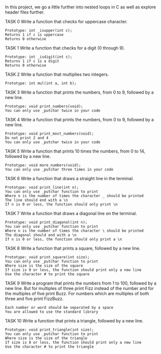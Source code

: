 

In this project, we go a little further into nested loops in C as well as explore header files further.

TASK 0 Write a function that checks for uppercase character.

    Prototype: int _isupper(int c);
    Returns 1 if c is uppercase
    Returns 0 otherwise

TASK 1 Write a function that checks for a digit (0 through 9).

    Prototype: int _isdigit(int c);
    Returns 1 if c is a digit
    Returns 0 otherwise

TASK 2 Write a function that multiplies two integers.

    Prototype: int mul(int a, int b);

TASK 3 Write a function that prints the numbers, from 0 to 9, followed by a new line.

    Prototype: void print_numbers(void);
    You can only use _putchar twice in your code

TASK 4 Write a function that prints the numbers, from 0 to 9, followed by a new line.

    Prototype: void print_most_numbers(void);
    Do not print 2 and 4
    You can only use _putchar twice in your code

TASK 5 Write a function that prints 10 times the numbers, from 0 to 14, followed by a new line.

    Prototype: void more_numbers(void);
    You can only use _putchar three times in your code

TASK 6 Write a function that draws a straight line in the terminal.

    Prototype: void print_line(int n);
    You can only use _putchar function to print
    Where n is the number of times the character _ should be printed
    The line should end with a \n
    If n is 0 or less, the function should only print \n

TASK 7 Write a function that draws a diagonal line on the terminal.

    Prototype: void print_diagonal(int n);
    You can only use _putchar function to print
    Where n is the number of times the character \ should be printed
    The diagonal should end with a \n
    If n is 0 or less, the function should only print a \n

TASK 8 Write a function that prints a square, followed by a new line.

    Prototype: void print_square(int size);
    You can only use _putchar function to print
    Where size is the size of the square
    If size is 0 or less, the function should print only a new line
    Use the character # to print the square

TASK 9 Write a program that prints the numbers from 1 to 100, followed by a new line. But for multiples of three print Fizz instead of the number and for the multiples of five print Buzz. For numbers which are multiples of both three and five print FizzBuzz.

    Each number or word should be separated by a space
    You are allowed to use the standard library

TASK 10 Write a function that prints a triangle, followed by a new line.

    Prototype: void print_triangle(int size);
    You can only use _putchar function to print
    Where size is the size of the triangle
    If size is 0 or less, the function should print only a new line
    Use the character # to print the triangle


